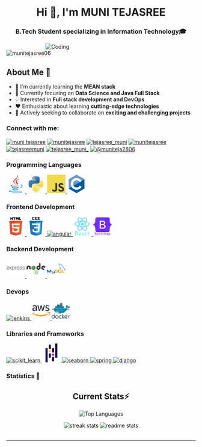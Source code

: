 <h1 align="center">Hi 👋, I'm <strong>MUNI TEJASREE</strong></h1>
<h3 align="center">B.Tech Student specializing in Information Technology🎓</h3>
<img align="right" alt="Coding" width="400" src="https://user-images.githubusercontent.com/59734313/157189039-c09b3e38-9f42-42c0-ab54-14f1574190a7.gif">
<p align="left"> <img src="https://komarev.com/ghpvc/?username=munitejasree06&label=Profile%20views&color=0e75b6&style=flat" alt="munitejasree06" /> </p>

## About Me 🌟
- 🔭 I'm currently learning the **MEAN stack** 
- 🌱 Currently focusing on **Data Science and Java Full Stack**
- 💡 Interested in **Full stack development and DevOps**
- ❤️ Enthusiastic about learning **cutting-edge technologies**
- 🤝 Actively seeking to collaborate on **exciting and challenging projects**

<h3 align="left">Connect with me:</h3>
<p align="left">
<a href="https://linkedin.com/in/munitejasree" target="blank"><img align="center" src="https://img.shields.io/badge/LinkedIn-0A66C2?style=for-the-badge&logo=linkedin&logoColor=white" alt="muni tejasree" height="30" width="100" /></a>
<a href="https://kaggle.com/munitejasree" target="blank"><img align="center" src="https://img.shields.io/badge/Kaggle-20BEFF?style=for-the-badge&logo=kaggle&logoColor=white" alt="munitejasree" height="30" width="100" /></a>
<a href="https://instagram.com/tejasree_muni" target="blank"><img align="center" src="https://img.shields.io/badge/Instagram-E1306C?style=for-the-badge&logo=instagram&logoColor=white" alt="tejasree_muni" height="30" width="100" /></a>
<a href="https://www.codechef.com/users/munitejasree" target="blank"><img align="center" src="https://img.shields.io/badge/CodeChef-5B4638?style=for-the-badge&logo=codechef&logoColor=white" alt="munitejasree" height="30" width="100" /></a>
<a href="https://www.hackerrank.com/tejasreemuni" target="blank"><img align="center" src="https://img.shields.io/badge/HackerRank-1F222E?style=for-the-badge&logo=hackerrank&logoColor=white" alt="tejasreemuni" height="30" width="100" /></a>
<a href="https://www.leetcode.com/tejasree_muni_" target="blank"><img align="center" src="https://img.shields.io/badge/LeetCode-F9C34A?style=for-the-badge&logo=leetcode&logoColor=black" alt="tejasree_muni_" height="30" width="100" /></a>
<a href="https://www.hackerearth.com/@muniteja2806" target="blank"><img align="center" src="https://img.shields.io/badge/HackerEarth-2F4C6F?style=for-the-badge&logo=hackerearth&logoColor=white" alt="@muniteja2806" height="30" width="100" /></a>
</p>

<h3 align="left">Programming Languages</h3>
<p align="left"> 
    <a href="https://www.java.com" target="_blank" rel="noreferrer"> <img src="https://raw.githubusercontent.com/devicons/devicon/master/icons/java/java-original.svg" alt="java" width="50" height="50"/> </a> 
    <a href="https://www.python.org" target="_blank" rel="noreferrer"> <img src="https://raw.githubusercontent.com/devicons/devicon/master/icons/python/python-original.svg" alt="python" width="50" height="50"/> </a> 
  <a href="https://developer.mozilla.org/en-US/docs/Web/JavaScript" target="_blank" rel="noreferrer"> <img src="https://raw.githubusercontent.com/devicons/devicon/master/icons/javascript/javascript-original.svg" alt="javascript" width="50" height="50"/> </a> 
  <a href="https://www.cprogramming.com/" target="_blank" rel="noreferrer"> <img src="https://raw.githubusercontent.com/devicons/devicon/master/icons/c/c-original.svg" alt="c" width="50" height="50"/> </a> </p>
  
 <h3 align="left">Frontend Development</h3>
<p align="left">  
  <a href="https://www.w3.org/html/" target="_blank" rel="noreferrer"> <img src="https://raw.githubusercontent.com/devicons/devicon/master/icons/html5/html5-original-wordmark.svg" alt="html5" width="50" height="50"/> </a> 
  <a href="https://www.w3schools.com/css/" target="_blank" rel="noreferrer"> <img src="https://raw.githubusercontent.com/devicons/devicon/master/icons/css3/css3-original-wordmark.svg" alt="css3" width="50" height="50"/> </a> 
 <a href="https://angular.io" target="_blank" rel="noreferrer"> <img src="https://angular.io/assets/images/logos/angular/angular.svg" alt="angular" width="50" height="50"/> </a> 
 <a href="https://reactjs.org/" target="_blank" rel="noreferrer"> <img src="https://raw.githubusercontent.com/devicons/devicon/master/icons/react/react-original-wordmark.svg" alt="react" width="50" height="50"/> </a>
 <a href="https://getbootstrap.com" target="_blank" rel="noreferrer"> <img src="https://raw.githubusercontent.com/devicons/devicon/master/icons/bootstrap/bootstrap-plain-wordmark.svg" alt="bootstrap" width="50" height="50"/> </a>
</p>
<h3 align="left">Backend Development</h3>
<p align="left"> 

<a href="https://expressjs.com" target="_blank" rel="noreferrer"> <img src="https://raw.githubusercontent.com/devicons/devicon/master/icons/express/express-original-wordmark.svg" alt="express" width="50" height="50"/> </a>
 <a href="https://nodejs.org" target="_blank" rel="noreferrer"> <img src="https://raw.githubusercontent.com/devicons/devicon/master/icons/nodejs/nodejs-original-wordmark.svg" alt="nodejs" width="50" height="50"/> </a>
 <a href="https://www.mysql.com/" target="_blank" rel="noreferrer"> <img src="https://raw.githubusercontent.com/devicons/devicon/master/icons/mysql/mysql-original-wordmark.svg" alt="mysql" width="50" height="50"/> </a> </p>
<h3 align="left">Devops</h3>
<p align="left"> 
      <a href="https://www.jenkins.io" target="_blank" rel="noreferrer"> <img src="https://www.vectorlogo.zone/logos/jenkins/jenkins-icon.svg" alt="jenkins" width="50" height="50"/> </a> 
       <a href="https://aws.amazon.com" target="_blank" rel="noreferrer"> <img src="https://raw.githubusercontent.com/devicons/devicon/master/icons/amazonwebservices/amazonwebservices-original-wordmark.svg" alt="aws" width="50" height="50"/> </a> 
       <a href="https://www.docker.com/" target="_blank" rel="noreferrer"> <img src="https://raw.githubusercontent.com/devicons/devicon/master/icons/docker/docker-original-wordmark.svg" alt="docker" width="50" height="50"/> </a> </p>
 <h3 align="left">Libraries and Frameworks</h3>
<p align="left"> 
  <a href="https://scikit-learn.org/" target="_blank" rel="noreferrer"> <img src="https://upload.wikimedia.org/wikipedia/commons/0/05/Scikit_learn_logo_small.svg" alt="scikit_learn" width="50" height="50"/> </a>
  <a href="https://pandas.pydata.org/" target="_blank" rel="noreferrer"> <img src="https://raw.githubusercontent.com/devicons/devicon/2ae2a900d2f041da66e950e4d48052658d850630/icons/pandas/pandas-original.svg" alt="pandas" width="50" height="50"/> </a> 
  <a href="https://seaborn.pydata.org/" target="_blank" rel="noreferrer"> <img src="https://seaborn.pydata.org/_images/logo-mark-lightbg.svg" alt="seaborn" width="50" height="50"/> </a>
   <a href="https://spring.io/" target="_blank" rel="noreferrer"> <img src="https://www.vectorlogo.zone/logos/springio/springio-icon.svg" alt="spring" width="50" height="50"/> </a>
<a href="https://www.djangoproject.com/" target="_blank" rel="noreferrer"> <img src="https://cdn.worldvectorlogo.com/logos/django.svg" alt="django" width="50" height="50"/> </a> 
</p>

### Statistics 🌟

  <h2 align="center">Current Stats⚡</h2>
<p align="center"> 
  <img height="155em" src="https://github-readme-stats.vercel.app/api/top-langs/?username=Munitejasree06&show_icons=true&locale=en&layout=compact&theme=react" alt="Top Languages" />
</p>
<div align=center>
  <img width=390 src="https://streak-stats.demolab.com/?user=Munitejasree06&count_private=true&theme=react&border_radius=10" alt="streak stats"/>
  <img width=390 src="https://github-readme-stats.vercel.app/api?username=Munitejasree06&show_icons=true&theme=react&rank_icon=github&border_radius=10" alt="readme stats" />
</div>

  <br/>
<!--[![GitHub followers](https://img.shields.io/github/followers/Munitejasree06.svg?style=social&label=Follow&maxAge=2592000)](https://github.com/Munitejasree06?tab=followers)-->


<hr/>
